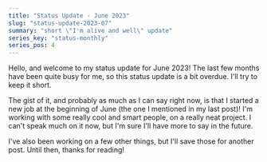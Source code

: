 ```yaml
---
title: "Status Update - June 2023"
slug: "status-update-2023-07"
summary: "short \"I'm alive and well\" update"
series_key: "status-monthly"
series_pos: 4
---
```


Hello, and welcome to my status update for June 2023! The last few months have been quite busy for me, so this status
update is a bit overdue. I'll try to keep it short.

The gist of it, and probably as much as I can say right now, is that I started a new job at the beginning of June (the
one I mentioned in my last post)! I'm
working with some really cool and smart people, on a really neat project. I can't speak much on it now,
but I'm sure I'll have more to say in the future.

I've also been working on a few other things, but I'll save those for another post. Until then, thanks for reading!
